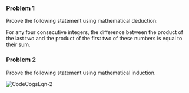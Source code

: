 ### Problem 1

Proove the following statement using mathematical deduction:

For any four consecutive integers, the difference between the product of the last two and the product of the first two of these numbers is equal to their sum.



### Problem 2

Proove the following statement using mathematical induction.

![CodeCogsEqn-2](https://user-images.githubusercontent.com/48401272/103258472-6a4b1080-49d8-11eb-81c5-e91f331d9e0b.gif)

